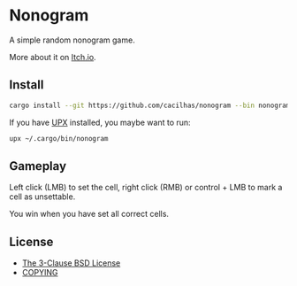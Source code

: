 [The 3-Clause BSD License]: https://opensource.org/licenses/BSD-3-Clause
[COPYING]: https://github.com/cacilhas/nonogram/blob/master/COPYING
[Itch.io]: https://cacilhas.itch.io/nonogram
[UPX]: https://upx.github.io/

# Nonogram

A simple random nonogram game.

More about it on [Itch.io][].

## Install

```sh
cargo install --git https://github.com/cacilhas/nonogram --bin nonogram
```

If you have [UPX][] installed, you maybe want to run:

```sh
upx ~/.cargo/bin/nonogram
```

## Gameplay

Left click (LMB) to set the cell, right click (RMB) or control + LMB to mark a
cell as unsettable.

You win when you have set all correct cells.

## License

- [The 3-Clause BSD License][]
- [COPYING][]
